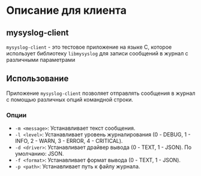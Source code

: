 # Описание для клиента
## mysyslog-client
`mysyslog-client` - это тестовое приложение на языке C, которое использует библиотеку `libmysyslog` для записи сообщений в журнал с различными параметрами

## Использование

Приложение `mysyslog-client` позволяет отправлять сообщения в журнал с помощью различных опций командной строки.

### Опции
* `-m <message>`: Устанавливает текст сообщения.
* `-l <level>`: Устанавливает уровень журналирования (0 - DEBUG, 1 - INFO, 2 - WARN, 3 - ERROR, 4 - CRITICAL).
* `-d <driver>`: Устанавливает драйвер вывода (0 - TEXT, 1 - JSON). По умолчанию: JSON.
* `-f <format>`: Устанавливает формат вывода (0 - TEXT, 1 - JSON).
* `-p <path>`: Устанавливает путь к файлу журнала.
